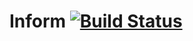 Inform [![Build Status](https://travis-ci.org/informjs/inform-shared.png?branch=master)](https://travis-ci.org/informjs/inform-shared)
======

